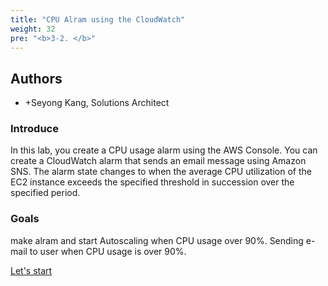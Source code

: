 ```yaml
---
title: "CPU Alram using the CloudWatch"
weight: 32
pre: "<b>3-2. </b>"
---
```


## Authors
- +Seyong Kang, Solutions Architect

### Introduce
In this lab, you create a CPU usage alarm using the AWS Console.
You can create a CloudWatch alarm that sends an email message using Amazon SNS. The alarm state changes to when the average CPU utilization of the EC2 instance exceeds the specified threshold in succession over the specified period.

### Goals
make alram and start Autoscaling when CPU usage over 90%.
Sending e-mail to user when CPU usage is over 90%.
    
[Let's start](/en/performanceefficiency/cloudwatcheventemail/setup)
 
